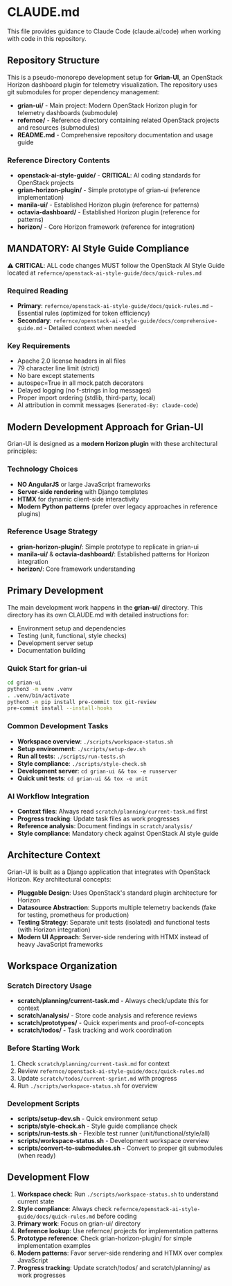 # CLAUDE.md

This file provides guidance to Claude Code (claude.ai/code) when working with code in this repository.

## Repository Structure

This is a pseudo-monorepo development setup for **Grian-UI**, an OpenStack Horizon dashboard plugin for telemetry visualization. The repository uses git submodules for proper dependency management:

- **grian-ui/** - Main project: Modern OpenStack Horizon plugin for telemetry dashboards (submodule)
- **refernce/** - Reference directory containing related OpenStack projects and resources (submodules)
- **README.md** - Comprehensive repository documentation and usage guide

### Reference Directory Contents
- **openstack-ai-style-guide/** - **CRITICAL**: AI coding standards for OpenStack projects
- **grian-horizon-plugin/** - Simple prototype of grian-ui (reference implementation)
- **manila-ui/** - Established Horizon plugin (reference for patterns)
- **octavia-dashboard/** - Established Horizon plugin (reference for patterns)
- **horizon/** - Core Horizon framework (reference for integration)

## **MANDATORY: AI Style Guide Compliance**

⚠️ **CRITICAL**: ALL code changes MUST follow the OpenStack AI Style Guide located at `refernce/openstack-ai-style-guide/docs/quick-rules.md`

### Required Reading
- **Primary**: `refernce/openstack-ai-style-guide/docs/quick-rules.md` - Essential rules (optimized for token efficiency)
- **Secondary**: `refernce/openstack-ai-style-guide/docs/comprehensive-guide.md` - Detailed context when needed

### Key Requirements
- Apache 2.0 license headers in all files
- 79 character line limit (strict)
- No bare except statements
- autospec=True in all mock.patch decorators
- Delayed logging (no f-strings in log messages)
- Proper import ordering (stdlib, third-party, local)
- AI attribution in commit messages (`Generated-By: claude-code`)

## Modern Development Approach for Grian-UI

Grian-UI is designed as a **modern Horizon plugin** with these architectural principles:

### Technology Choices
- **NO AngularJS** or large JavaScript frameworks
- **Server-side rendering** with Django templates
- **HTMX** for dynamic client-side interactivity
- **Modern Python patterns** (prefer over legacy approaches in reference plugins)

### Reference Usage Strategy
- **grian-horizon-plugin/**: Simple prototype to replicate in grian-ui
- **manila-ui/** & **octavia-dashboard/**: Established patterns for Horizon integration
- **horizon/**: Core framework understanding

## Primary Development

The main development work happens in the **grian-ui/** directory. This directory has its own CLAUDE.md with detailed instructions for:

- Environment setup and dependencies
- Testing (unit, functional, style checks)
- Development server setup
- Documentation building

### Quick Start for grian-ui
```bash
cd grian-ui
python3 -m venv .venv
. .venv/bin/activate
python3 -m pip install pre-commit tox git-review
pre-commit install --install-hooks
```

### Common Development Tasks
- **Workspace overview**: `./scripts/workspace-status.sh`
- **Setup environment**: `./scripts/setup-dev.sh`
- **Run all tests**: `./scripts/run-tests.sh`
- **Style compliance**: `./scripts/style-check.sh`
- **Development server**: `cd grian-ui && tox -e runserver`
- **Quick unit tests**: `cd grian-ui && tox -e unit`

### AI Workflow Integration
- **Context files**: Always read `scratch/planning/current-task.md` first
- **Progress tracking**: Update task files as work progresses
- **Reference analysis**: Document findings in `scratch/analysis/`
- **Style compliance**: Mandatory check against OpenStack AI style guide

## Architecture Context

Grian-UI is built as a Django application that integrates with OpenStack Horizon. Key architectural concepts:

- **Pluggable Design**: Uses OpenStack's standard plugin architecture for Horizon
- **Datasource Abstraction**: Supports multiple telemetry backends (fake for testing, prometheus for production)
- **Testing Strategy**: Separate unit tests (isolated) and functional tests (with Horizon integration)
- **Modern UI Approach**: Server-side rendering with HTMX instead of heavy JavaScript frameworks

## Workspace Organization

### Scratch Directory Usage
- **scratch/planning/current-task.md** - Always check/update this for context
- **scratch/analysis/** - Store code analysis and reference reviews
- **scratch/prototypes/** - Quick experiments and proof-of-concepts
- **scratch/todos/** - Task tracking and work coordination

### Before Starting Work
1. Check `scratch/planning/current-task.md` for context
2. Review `refernce/openstack-ai-style-guide/docs/quick-rules.md`
3. Update `scratch/todos/current-sprint.md` with progress
4. Run `./scripts/workspace-status.sh` for overview

### Development Scripts
- **scripts/setup-dev.sh** - Quick environment setup
- **scripts/style-check.sh** - Style guide compliance check
- **scripts/run-tests.sh** - Flexible test runner (unit/functional/style/all)
- **scripts/workspace-status.sh** - Development workspace overview
- **scripts/convert-to-submodules.sh** - Convert to proper git submodules (when ready)

## Development Flow

1. **Workspace check**: Run `./scripts/workspace-status.sh` to understand current state
2. **Style compliance**: Always check `refernce/openstack-ai-style-guide/docs/quick-rules.md` before coding
3. **Primary work**: Focus on grian-ui/ directory
4. **Reference lookup**: Use refernce/ projects for implementation patterns
5. **Prototype reference**: Check grian-horizon-plugin/ for simple implementation examples
6. **Modern patterns**: Favor server-side rendering and HTMX over complex JavaScript
7. **Progress tracking**: Update scratch/todos/ and scratch/planning/ as work progresses